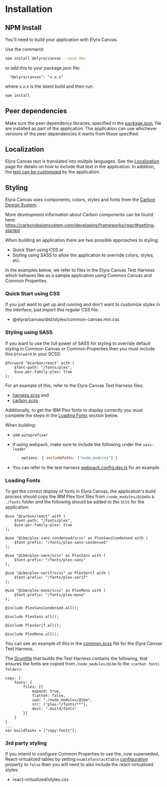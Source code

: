 # Installation

## NPM Install

You'll need to build your application with Elyra Canvas.

Use the command:
```sh
npm install @elyra/canvas --save-dev
```
or add this to your package.json file:

```
  "@elyra/canvas": "x.x.x"
```
where x.x.x is the latest build and then run:
```sh
npm install
```
## Peer dependencies

Make sure the peer dependency libraries, specified in the [package.json](https://github.com/elyra-ai/canvas/blob/bd10c6b79e60e11954b03d50fcb7ed6de58f0629/canvas_modules/common-canvas/package.json#L117), file are installed as part of the application. The application can use whichever versions of the peer dependencies it wants from those specified.


## Localization

Elyra Canvas text is translated into multple languages. See the [Localization](02.01-localization.md) page for details on how to include that text in the application. In addition, the [text can be customized](02.01-localization.md/#customizing-text-displayed-by-elyra-canvas-componenets) by the application.

## Styling

Elyra Canvas uses components, colors, styles and fonts from the [Carbon Design System](https://carbondesignsystem.com/).

More development information about Carbon components can be found here: https://carbondesignsystem.com/developing/frameworks/react#getting-started

When building an application there are two possible approaches to styling:

* Quick Start using CSS or
* Styling using SASS to allow the application to override colors, styles, etc.

In the examples below, we refer to files in the Elyra Canvas Test Harness which behaves like as a sample application using Common Canvas and Common Properties.

###  Quick Start using CSS

If you just want to get up and running and don't want to customize styles in the interface, just import this regular CSS file:

  - @elyra/canvas/dist/styles/common-canvas.min.css


### Styling using SASS

If you want to use the full power of SASS for styling to override default styling in Common Canvas or Common Properties then you must include this `@forward`  in your SCSS:

```
@forward "@carbon/react" with (
	$font-path: "/fonts/plex",
	$use-per-family-plex: true
);
```

For an example of this, refer to the Elyra Canvas Test Harness files:

* [harness.scss](https://github.com/elyra-ai/canvas/blob/main/canvas_modules/harness/assets/styles/harness.scss) and
* [carbon.scss](https://github.com/elyra-ai/canvas/blob/main/canvas_modules/harness/assets/styles/carbon.scss)

Additionally, to get the IBM Plex fonts to display correctly you must complete the steps in the [Loading Fonts](/02-set-up/#loading-fonts) section below.

When building:

- use `autoprefixer`
- if using webpack, make sure to include the following under the `sass-loader`

    ```js
        options: { includePaths: ["node_modules"] }
    ```

- You can refer to the test harness [webpack.config.dev.js](https://github.com/elyra-ai/canvas/blob/main/canvas_modules/harness/webpack.config.dev.js) for an example.


### Loading Fonts
To get the correct display of fonts in Elyra Canvas, the application's build process should copy the IBM Plex font files from `/node_modules/@ibm`to a `./fonts` folder and the following should be added to the `SCSS` for the application:

```
@use "@carbon/react" with (
	$font-path: "/fonts/plex",
	$use-per-family-plex: true
);

@use "@ibm/plex-sans-condensed/scss" as PlexSansCondensed with (
	$font-prefix: "/fonts/plex-sans-condensed"
);

@use "@ibm/plex-sans/scss" as PlexSans with (
	$font-prefix: "/fonts/plex-sans"
);

@use "@ibm/plex-serif/scss" as PlexSerif with (
	$font-prefix: "/fonts/plex-serif"
);

@use "@ibm/plex-mono/scss" as PlexMono with (
	$font-prefix: "/fonts/plex-mono"
);

@include PlexSansCondensed.all();

@include PlexSans.all();

@include PlexSerif.all();

@include PlexMono.all();
```

You can see an example of this in the [common.scss](https://github.com/elyra-ai/canvas/blob/main/canvas_modules/harness/assets/styles/common.scss) file for the Elyra Canvas Test Harness.

The [Gruntfile](https://github.com/elyra-ai/canvas/blob/main/canvas_modules/harness/Gruntfile.js#L68) that builds the Test Harness contains the following, that ensures the fonts are copied from `/node_modules/@ibm` to the `<carbon fonts folder>`:
```
copy: {
	fonts: {
		files: [{
			expand: true,
			flatten: false,
			cwd: "./node_modules/@ibm",
			src: ["plex-*/fonts/**"],
			dest: ".build/fonts"
		}]
	}
}
...
var buildTasks = ["copy:fonts"];
```

### 3rd party styling

If you intend to configure Common Properties to use the, now superseded, React-virtualized tables by setting `enableTanstackTable` [configuration](/04.08-properties-config/#properties-config) property to `false` then you will need to also include the react-virtualized styles:

- react-virtualized/styles.css






